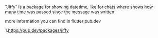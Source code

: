 "Jiffy" is a package for showing datetime, like for chats where shows how many time was passed since
the message was written

more information you can find in flutter pub.dev

1.https://pub.dev/packages/jiffy